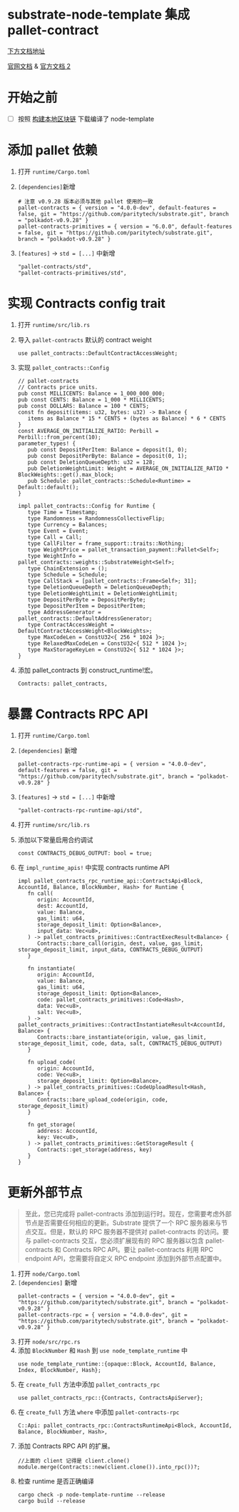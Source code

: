 # substrate-node-template 集成 pallet-contract

[下方文档地址](https://github.com/hello-substrate/hello-substrate/blob/main/docs/substrate/contracts/添加合约pallet-contracts.md)

[官网文档](https://docs.substrate.io/tutorials/work-with-pallets/contracts-pallet/) & [官方文档 2](https://docs.substrate.io/reference/how-to-guides/pallet-design/add-contracts-pallet/)

# 开始之前

- [ ] 按照 [构建本地区块链](https://github.com/hello-substrate/hello-substrate/blob/main/docs/substrate/get-start/构建本地区块链.md) 下载编译了 node-template

# 添加 pallet 依赖

1. 打开 `runtime/Cargo.toml`

2. `[dependencies]`新增

   ```
   # 注意 v0.9.28 版本必须与其他 pallet 使用的一致
   pallet-contracts = { version = "4.0.0-dev", default-features = false, git = "https://github.com/paritytech/substrate.git", branch = "polkadot-v0.9.28" }
   pallet-contracts-primitives = { version = "6.0.0", default-features = false, git = "https://github.com/paritytech/substrate.git", branch = "polkadot-v0.9.28" }
   ```

3. `[features]` -> `std = [...]` 中新增
   ```
   "pallet-contracts/std",
   "pallet-contracts-primitives/std",
   ```

# 实现 Contracts config trait

1. 打开 `runtime/src/lib.rs`
2. 导入 `pallet-contracts` 默认的 contract weight
   ```
   use pallet_contracts::DefaultContractAccessWeight;
   ```
3. 实现 `pallet_contracts::Config`

   ```
   // pallet-contracts
   // Contracts price units.
   pub const MILLICENTS: Balance = 1_000_000_000;
   pub const CENTS: Balance = 1_000 * MILLICENTS;
   pub const DOLLARS: Balance = 100 * CENTS;
   const fn deposit(items: u32, bytes: u32) -> Balance {
      items as Balance * 15 * CENTS + (bytes as Balance) * 6 * CENTS
   }
   const AVERAGE_ON_INITIALIZE_RATIO: Perbill = Perbill::from_percent(10);
   parameter_types! {
      pub const DepositPerItem: Balance = deposit(1, 0);
      pub const DepositPerByte: Balance = deposit(0, 1);
      pub const DeletionQueueDepth: u32 = 128;
      pub DeletionWeightLimit: Weight = AVERAGE_ON_INITIALIZE_RATIO * BlockWeights::get().max_block;
      pub Schedule: pallet_contracts::Schedule<Runtime> = Default::default();
   }

   impl pallet_contracts::Config for Runtime {
      type Time = Timestamp;
      type Randomness = RandomnessCollectiveFlip;
      type Currency = Balances;
      type Event = Event;
      type Call = Call;
      type CallFilter = frame_support::traits::Nothing;
      type WeightPrice = pallet_transaction_payment::Pallet<Self>;
      type WeightInfo = pallet_contracts::weights::SubstrateWeight<Self>;
      type ChainExtension = ();
      type Schedule = Schedule;
      type CallStack = [pallet_contracts::Frame<Self>; 31];
      type DeletionQueueDepth = DeletionQueueDepth;
      type DeletionWeightLimit = DeletionWeightLimit;
      type DepositPerByte = DepositPerByte;
      type DepositPerItem = DepositPerItem;
      type AddressGenerator = pallet_contracts::DefaultAddressGenerator;
      type ContractAccessWeight = DefaultContractAccessWeight<BlockWeights>;
      type MaxCodeLen = ConstU32<{ 256 * 1024 }>;
      type RelaxedMaxCodeLen = ConstU32<{ 512 * 1024 }>;
      type MaxStorageKeyLen = ConstU32<{ 512 * 1024 }>;
   }
   ```

4. 添加 pallet_contracts 到 construct_runtime!宏。
   ```
   Contracts: pallet_contracts,
   ```

# 暴露 Contracts RPC API

1. 打开 `runtime/Cargo.toml`
2. `[dependencies]` 新增
   ```
   pallet-contracts-rpc-runtime-api = { version = "4.0.0-dev", default-features = false, git = "https://github.com/paritytech/substrate.git", branch = "polkadot-v0.9.28" }
   ```
3. `[features]` -> `std = [...]` 中新增
   ```
   "pallet-contracts-rpc-runtime-api/std",
   ```
4. 打开 `runtime/src/lib.rs`
5. 添加以下常量启用合约调试
   ```
   const CONTRACTS_DEBUG_OUTPUT: bool = true;
   ```
6. 在 `impl_runtime_apis!` 中实现 contracts runtime API

   ```
   impl pallet_contracts_rpc_runtime_api::ContractsApi<Block, AccountId, Balance, BlockNumber, Hash> for Runtime {
      fn call(
         origin: AccountId,
         dest: AccountId,
         value: Balance,
         gas_limit: u64,
         storage_deposit_limit: Option<Balance>,
         input_data: Vec<u8>,
      ) -> pallet_contracts_primitives::ContractExecResult<Balance> {
         Contracts::bare_call(origin, dest, value, gas_limit, storage_deposit_limit, input_data, CONTRACTS_DEBUG_OUTPUT)
      }

      fn instantiate(
         origin: AccountId,
         value: Balance,
         gas_limit: u64,
         storage_deposit_limit: Option<Balance>,
         code: pallet_contracts_primitives::Code<Hash>,
         data: Vec<u8>,
         salt: Vec<u8>,
      ) -> pallet_contracts_primitives::ContractInstantiateResult<AccountId, Balance> {
         Contracts::bare_instantiate(origin, value, gas_limit, storage_deposit_limit, code, data, salt, CONTRACTS_DEBUG_OUTPUT)
      }

      fn upload_code(
         origin: AccountId,
         code: Vec<u8>,
         storage_deposit_limit: Option<Balance>,
      ) -> pallet_contracts_primitives::CodeUploadResult<Hash, Balance> {
         Contracts::bare_upload_code(origin, code, storage_deposit_limit)
      }

      fn get_storage(
         address: AccountId,
         key: Vec<u8>,
      ) -> pallet_contracts_primitives::GetStorageResult {
         Contracts::get_storage(address, key)
      }
   }
   ```

# 更新外部节点

> 至此，您已完成将 pallet-contracts 添加到运行时。现在，您需要考虑外部节点是否需要任何相应的更新。Substrate 提供了一个 RPC 服务器来与节点交互。但是，默认的 RPC 服务器不提供对 pallet-contracts 的访问。要与 pallet-contracts 交互，您必须扩展现有的 RPC 服务器以包含 pallet-contracts 和 Contracts RPC API。要让 pallet-contracts 利用 RPC endpoint API，您需要将自定义 RPC endpoint 添加到外部节点配置中。

1. 打开 `node/Cargo.toml`
2. `[dependencies]` 新增
   ```
   pallet-contracts = { version = "4.0.0-dev", git = "https://github.com/paritytech/substrate.git", branch = "polkadot-v0.9.28" }
   pallet-contracts-rpc = { version = "4.0.0-dev", git = "https://github.com/paritytech/substrate.git", branch = "polkadot-v0.9.28" }
   ```
3. 打开 `node/src/rpc.rs`
4. 添加 `BlockNumber` 和 `Hash` 到 `use node_template_runtime` 中
   ```
   use node_template_runtime::{opaque::Block, AccountId, Balance, Index, BlockNumber, Hash};
   ```
5. 在 `create_full` 方法中添加 `pallet_contracts_rpc`
   ```
   use pallet_contracts_rpc::{Contracts, ContractsApiServer};
   ```
6. 在 `create_full` 方法 `where` 中添加 `pallet-contracts-rpc`
   ```
   C::Api: pallet_contracts_rpc::ContractsRuntimeApi<Block, AccountId, Balance, BlockNumber, Hash>,
   ```
7. 添加 Contracts RPC API 的扩展。
   ```
   //上面的 client 记得是 client.clone()
   module.merge(Contracts::new(client.clone()).into_rpc())?;
   ```
8. 检查 runtime 是否正确编译
   ```
   cargo check -p node-template-runtime --release
   cargo build --release
   ```
